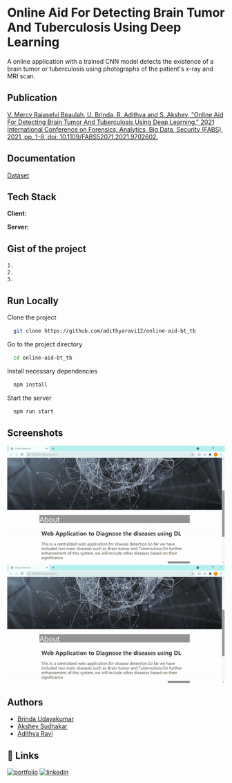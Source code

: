 
# Online Aid For Detecting Brain Tumor And Tuberculosis Using Deep Learning

A online application with a trained CNN model detects the existence of a brain tumor or tuberculosis using photographs of the patient's x-ray and MRI scan.

## Publication

[V. Mercy Rajaselvi Beaulah, U. Brinda, R. Adithya and S. Akshey, "Online Aid For Detecting Brain Tumor And Tuberculosis Using Deep Learning," 2021 International Conference on Forensics, Analytics, Big Data, Security (FABS), 2021, pp. 1-8, doi: 10.1109/FABS52071.2021.9702602.](https://ieeexplore.ieee.org/document/9702602)


## Documentation

[Dataset](https://linktodocumentation)


## Tech Stack

**Client:** 

**Server:** 


## Gist of the project

    1.
    2.
    3.
    


## Run Locally

Clone the project

```bash
  git clone https://github.com/adithyaravi12/online-aid-bt_tb
```

Go to the project directory

```bash
  cd online-aid-bt_tb
```

Install necessary dependencies

```bash
  npm install
```

Start the server

```bash
  npm run start
```


## Screenshots

![App Screenshot1](https://github.com/adithyaravi12/online-aid-bt_tb/blob/main/proj1.gif)
![App Screenshot2](https://github.com/adithyaravi12/online-aid-bt_tb/blob/main/tbbt.gif)


## Authors

- [Brinda Udayakumar](https://www.linkedin.com/in/brinda-udayakumar-84782b176/)
- [Akshey Sudhakar](https://www.linkedin.com/in/akshey-sudhakar-154185213/)
- [Adithya Ravi](https://www.linkedin.com/in/adithya-ravi-707443126/)


## 🔗 Links
[![portfolio](https://img.shields.io/badge/my_portfolio-000?style=for-the-badge&logo=ko-fi&logoColor=white)](http://adithyaravi12.github.io)
[![linkedin](https://img.shields.io/badge/linkedin-0A66C2?style=for-the-badge&logo=linkedin&logoColor=white)](https://www.linkedin.com/in/adithya-ravi-707443126/)


